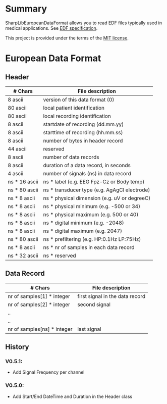 # Summary

SharpLibEuropeanDataFormat allows you to read EDF files typically used in medical applications.
See [EDF specification](http://www.edfplus.info/specs/edf.html).

This project is provided under the terms of the [MIT license](http://choosealicense.com/licenses/mit/).

# European Data Format

## Header

| # Chars | File description                               |
|---------|------------------------------------------------|
|8 ascii  | version of this data format (0) |
|80 ascii | local patient identification |
|80 ascii | local recording identification |
|8 ascii  | startdate of recording (dd.mm.yy)|
|8 ascii  | starttime of recording (hh.mm.ss) |
|8 ascii  | number of bytes in header record |
|44 ascii | reserved |
|8 ascii  | number of data records|
|8 ascii  | duration of a data record, in seconds |
|4 ascii  | number of signals (ns) in data record |
|ns * 16 ascii | ns * label (e.g. EEG Fpz-Cz or Body temp)|
|ns * 80 ascii | ns * transducer type (e.g. AgAgCl electrode) |
|ns * 8 ascii  | ns * physical dimension (e.g. uV or degreeC) |
|ns * 8 ascii  | ns * physical minimum (e.g. -500 or 34) |
|ns * 8 ascii  | ns * physical maximum (e.g. 500 or 40) |
|ns * 8 ascii  | ns * digital minimum (e.g. -2048) |
|ns * 8 ascii  | ns * digital maximum (e.g. 2047) |
|ns * 80 ascii | ns * prefiltering (e.g. HP:0.1Hz LP:75Hz) |
|ns * 8 ascii  | ns * nr of samples in each data record |
|ns * 32 ascii | ns * reserved|

## Data Record

| # Chars                   | File description                |
|---------------------------|---------------------------------|
|nr of samples[1] * integer | first signal in the data record |
|nr of samples[2] * integer | second signal                   |
|.. | |
|.. | |
|nr of samples[ns] * integer | last signal |

## History

### V0.5.1: 
 - Add Signal Frequency per channel

### V0.5.0: 
 - Add Start/End DateTime and Duration in the Header class
